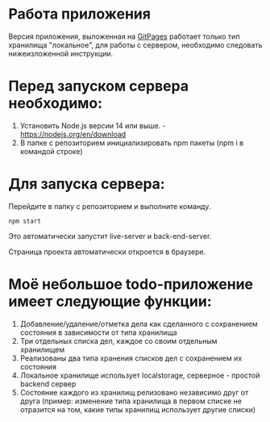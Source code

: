 # Работа приложения
Версия приложения, выложенная на [GitPages](https://jermastock.github.io/todo-app-js-native/) работает только тип хранилища "локальное", для работы с сервером, необходимо следовать нижеизложенной инструкции.

# Перед запуском сервера необходимо:

1) Установить Node.js версии 14 или выше. - https://nodejs.org/en/download
2) В папке с репозиторием инициализировать npm пакеты (npm i в командой строке)

# Для запуска сервера:

Перейдите в папку с репозиторием и выполните команду.
``````
npm start
``````
Это автоматически запустит live-server и back-end-server. 

Страница проекта автоматически откроется в браузере.

# Моё небольшое todo-приложение имеет следующие функции:
1) Добавление/удаление/отметка дела как сделанного с сохранением состояния в зависимости от типа хранилища
2) Три отдельных списка дел, каждое со своим отдельным хранилищем
3) Реализованы два типа хранения списков дел с сохранением их состояния
4) Локальное хранилище использует localstorage, серверное - простой backend сервер
5) Состояние каждого из хранилищ релизовано независимо друг от друга (пример: изменение типа хранилища в первом списке не отразится на том, какие типы хранилищ использует другие списки)
